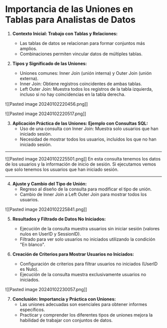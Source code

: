 # Importancia de las Uniones en Tablas para Analistas de Datos

1. **Contexto Inicial: Trabajo con Tablas y Relaciones:**
   - Las tablas de datos se relacionan para formar conjuntos más amplios.
   - Combinaciones permiten vincular datos de múltiples tablas.

2. **Tipos y Significado de las Uniones:**
   - Uniones comunes: Inner Join (unión interna) y Outer Join (unión externa).
   - Inner Join: Obtiene registros coincidentes de ambas tablas.
   - Left Outer Join: Muestra todos los registros de la tabla izquierda, incluso si no hay coincidencias en la tabla derecha.

![[Pasted image 20240102220456.png]]

![[Pasted image 20240102220517.png]]

3. **Aplicación Práctica de las Uniones: Ejemplo con Consultas SQL:**
   - Uso de una consulta con Inner Join: Muestra solo usuarios que han iniciado sesión.
   - Necesidad de mostrar todos los usuarios, incluidos los que no han iniciado sesión.
---

![[Pasted image 20240102225501.png]]
En esta consulta tenemos los datos de los usuarios y la información de inicio de sesión. Si ejecutamos vemos que solo tenemos los usuarios que han iniciado sesión.

---

4. **Ajuste y Cambio del Tipo de Unión:**
   - Regreso al diseño de la consulta para modificar el tipo de unión.
   - Cambio de Inner Join a Left Outer Join para mostrar todos los usuarios.

![[Pasted image 20240102225841.png]]

5. **Resultados y Filtrado de Datos No Iniciados:**
   - Ejecución de la consulta muestra usuarios sin iniciar sesión (valores nulos en UserID y SessionID).
   - Filtrado para ver solo usuarios no iniciados utilizando la condición "En blanco".

6. **Creación de Criterios para Mostrar Usuarios no Iniciados:**
   - Configuración de criterios para filtrar usuarios no iniciados (UserID es Nulo).
   - Ejecución de la consulta muestra exclusivamente usuarios no iniciados.

![[Pasted image 20240102230057.png]]

7. **Conclusión: Importancia y Práctica con Uniones:**
   - Las uniones adecuadas son esenciales para obtener informes específicos.
   - Practicar y comprender los diferentes tipos de uniones mejora la habilidad de trabajar con conjuntos de datos.
